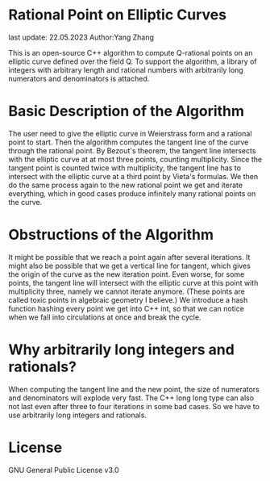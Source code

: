 # Rational Point on Elliptic Curves

last update: 22.05.2023
Author:Yang Zhang

This is an open-source C++ algorithm to compute Q-rational points on an elliptic curve defined over the field Q. To support the algorithm, a library of integers with arbitrary length and rational numbers with arbitrarily long numerators and denominators is attached.

# Basic Description of the Algorithm
The user need to give the elliptic curve in Weierstrass form and a rational point to start. Then the algorithm computes the tangent line of the curve through the rational point. By Bezout's theorem, the tangent line intersects with the elliptic curve at at most three points, counting multiplicity. Since the tangent point is counted twice with multiplicity, the tangent line has to intersect with the elliptic curve at a third point by Vieta's formulas. We then do the same process again to the new rational point we get and iterate everything, which in good cases produce infinitely many rational points on the curve.

# Obstructions of the Algorithm
It might be possible that we reach a point again after several iterations. It might also be possible that we get a vertical line for tangent, which gives the origin of the curve as the new iteration point. Even worse, for some points, the tangent line will intersect with the elliptic curve at this point with multiplicity three, namely we cannot iterate anymore. (These points are called toxic points in algebraic geometry I believe.) We introduce a hash function hashing every point we get into C++ int, so that we can notice when we fall into circulations at once and break the cycle.

# Why arbitrarily long integers and rationals?
When computing the tangent line and the new point, the size of numerators and denominators will explode very fast. The C++ long long type can also not last even after three to four iterations in some bad cases. So we have to use arbitrarily long integers and rationals.

# License
GNU General Public License v3.0

